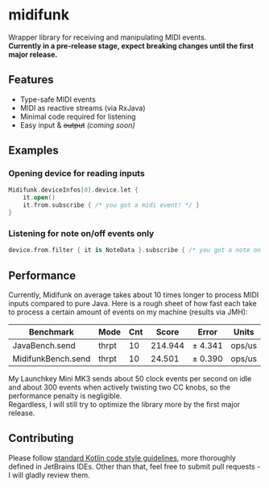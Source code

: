 # midifunk

Wrapper library for receiving and manipulating MIDI events.  
**Currently in a pre-release stage, expect breaking changes until the first major release.**

## Features

* Type-safe MIDI events
* MIDI as reactive streams (via RxJava)
* Minimal code required for listening
* Easy input & ~~output~~ _(coming soon)_

## Examples

### Opening device for reading inputs

```kotlin
Midifunk.deviceInfos[0].device.let {
    it.open()
    it.from.subscribe { /* you got a midi event! */ }
}
```

### Listening for note on/off events only

```kotlin
device.from.filter { it is NoteData }.subscribe { /* you got a note on or off event! */ }
```

## Performance

Currently, Midifunk on average takes about 10 times longer to process MIDI inputs compared to pure Java. Here is a rough
sheet of how fast each take to process a certain amount of events on my machine (results via JMH):

| Benchmark             | Mode  | Cnt | Score   | Error    | Units  |
| --------------------- | ----- | --- | ------- | -------- | ------ |
| JavaBench.send        | thrpt | 10  | 214.944 | ± 4.341 |  ops/us |
| MidifunkBench.send    | thrpt | 10  | 24.501  | ± 0.390 |  ops/us |

My Launchkey Mini MK3 sends about 50 clock events per second on idle and about 300 events when actively twisting two CC
knobs, so the performance penalty is negligible.  
Regardless, I will still try to optimize the library more by the first major release.

## Contributing

Please follow [standard Kotlin code style guidelines][1], more thoroughly defined in JetBrains IDEs. Other than that,
feel free to submit pull requests - I will gladly review them.

[1]: https://kotlinlang.org/docs/reference/coding-conventions.html
